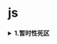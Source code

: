 # js

<b><details><summary>1.暂时性死区</summary></b>
```
在代码块内，使用let命令声明变量之前，该变量都是不可用的。这在语法上，称为“暂时性死区”（temporal dead zone，简称TDZ）

只要块级作用域内存在let命令，它所声明的变量就“绑定”（binding）这个区域，不再受外部的影响。

https://www.cnblogs.com/ricoliu/p/6149912.html
```
</details>